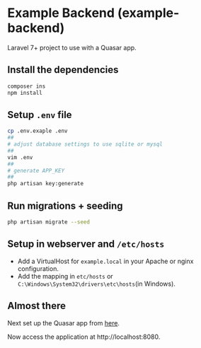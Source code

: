 # Example Backend (example-backend)

Laravel 7+ project to use with a Quasar app.

## Install the dependencies

```bash
composer ins
npm install
```

## Setup `.env` file

```bash
cp .env.exaple .env
##
# adjust database settings to use sqlite or mysql
##
vim .env
##
# generate APP_KEY
##
php artisan key:generate
```

## Run migrations + seeding

```bash
php artisan migrate --seed
```

## Setup in webserver and `/etc/hosts`

-   Add a VirtualHost for `example.local` in your Apache or nginx configuration.
-   Add the mapping in `etc/hosts` or `C:\Windows\System32\drivers\etc\hosts`(in Windows).

## Almost there

Next set up the Quasar app from [here](https://github.com/training-yoyosan/example-frontend).

Now access the application at http://localhost:8080.
